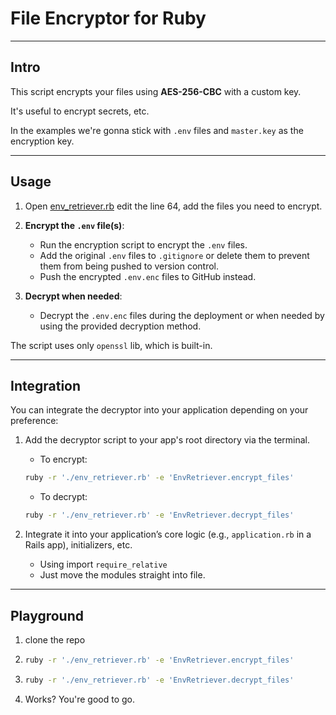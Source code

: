 # File Encryptor for Ruby

---
## Intro

This script encrypts your files using **AES-256-CBC** with a custom key.

It's useful to encrypt secrets, etc. 

In the examples we're gonna stick with `.env` files and `master.key` as the encryption key. 

---

## Usage
1. Open [env_retriever.rb](env_retriever.rb) edit the line 64, add the files you need to encrypt.
2. **Encrypt the `.env` file(s)**:
    - Run the encryption script to encrypt the `.env` files.
    - Add the original `.env` files to `.gitignore` or delete them to prevent them from being pushed to version control.
    - Push the encrypted `.env.enc` files to GitHub instead.

3. **Decrypt when needed**:
    - Decrypt the `.env.enc` files during the deployment or when needed by using the provided decryption method.

The script uses only `openssl` lib, which is built-in. 

---

## Integration

You can integrate the decryptor into your application depending on your preference:

1. Add the decryptor script to your app's root directory via the terminal.
      
   - To encrypt:
   ```bash
   ruby -r './env_retriever.rb' -e 'EnvRetriever.encrypt_files'
   ```
   
   - To decrypt:
   ```bash
   ruby -r './env_retriever.rb' -e 'EnvRetriever.decrypt_files'
   ```

2. Integrate it into your application’s core logic (e.g., `application.rb` in a Rails app), initializers, etc.
   - Using import `require_relative`
   - Just move the modules straight into file.

---

## Playground

1. clone the repo
2. ```bash
   ruby -r './env_retriever.rb' -e 'EnvRetriever.encrypt_files'
   ```
3. ```bash
   ruby -r './env_retriever.rb' -e 'EnvRetriever.decrypt_files'
   ```
4. Works? You're good to go.
